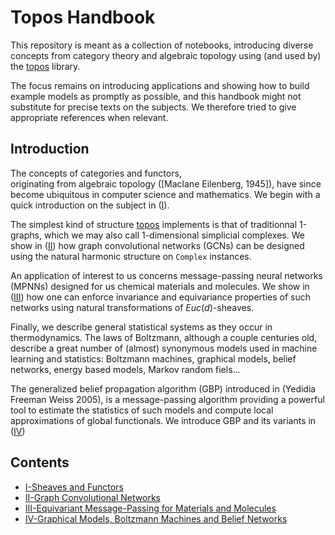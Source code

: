[topos]: https://github.com/opeltre/topos
[I]:     I_Sheaves_Functors.ipynb
[II]:    II_Graph_Convolution.ipynb
[III]:   III_Equivariant_MPNN.ipynb
[IV]:    IV_Belief_Networks.ipynb

# Topos Handbook

This repository is meant as a collection of notebooks, 
introducing diverse concepts from category theory and 
algebraic topology using (and used by) the [topos] library. 

The focus remains on introducing applications and 
showing how to build example models as promptly as possible, 
and this handbook might not substitute for precise 
texts on the subjects. 
We therefore tried to give appropriate references when relevant. 

## Introduction

The concepts of categories and functors,  
originating from algebraic topology ([Maclane Eilenberg, 1945]), 
have since become ubiquitous in computer science and mathematics. 
We begin with a quick introduction on the subject in ([I]). 

The simplest kind of structure [topos] implements is that of 
traditionnal 1-graphs, which we may 
also call 1-dimensional simplicial complexes. 
We show in ([II]) how graph convolutional networks (GCNs) 
can be designed using the natural harmonic structure on `Complex` 
instances.

An application of interest to us concerns 
message-passing neural networks (MPNNs) 
designed for us chemical materials and molecules. 
We show in ([III]) how one can enforce invariance and equivariance 
properties of such networks 
using natural transformations of $Euc(d)$-sheaves.

Finally, we describe general statistical systems as they occur
in thermodynamics. The laws of Boltzmann, 
although a couple centuries old, describe a great number of 
(almost) synonymous models used in machine learning and statistics: 
Boltzmann machines, graphical models, belief networks, energy based models, 
Markov random fiels... 

The generalized belief propagation algorithm (GBP) 
introduced in (Yedidia Freeman Weiss 2005), is a
message-passing algorithm providing a
powerful tool to estimate the statistics of such models 
and compute local approximations of global functionals.
We introduce GBP and its variants in ([IV])

## Contents 

- [I-Sheaves and Functors][I]
- [II-Graph Convolutional Networks][II]
- [III-Equivariant Message-Passing for Materials and Molecules][III]
- [IV-Graphical Models, Boltzmann Machines and Belief Networks][IV]
